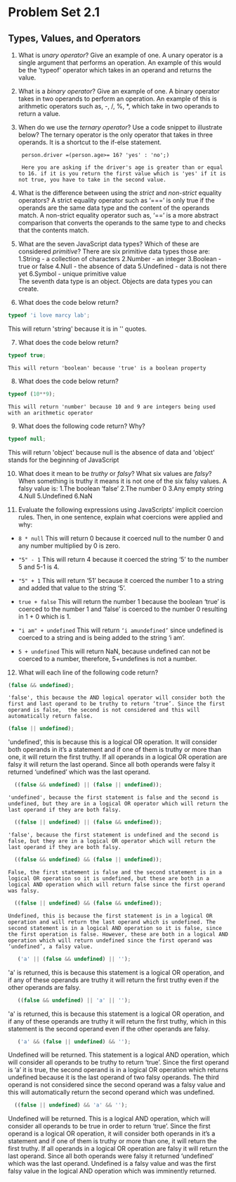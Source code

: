# Problem Set 2.1
## Types, Values, and Operators

1. What is _unary operator_? Give an example of one.
	A unary operator is a single argument that performs an operation. An example of this would be the 'typeof' operator which takes in an operand and returns the value. 

2. What is a _binary operator_? Give an example of one.
	A binary operator takes in two operands to perform an operation. 
An example of this is arithmetic operators such as, -, /, %, *, which take in two operands to return a value. 

3. When do we use the _ternary operator_? Use a code snippet to illustrate below?
	The ternary operator is the only operator that takes in three operands. It is a shortcut to the if-else statement.  

        person.driver =(person.age>= 16? 'yes' : 'no';)
        
        Here you are asking if the driver's age is greater than or equal to 16. if it is you return the first value which is 'yes' if it is not true, you have to take in the second value. 

4. What is the difference between using the _strict_ and _non-strict_ equality operators?
	A strict equality operator such as ‘===’  is only true if the operands are the same data type and the content of the operands match. 
    A non-strict equality operator such as, ‘==’ is a more abstract comparison that converts the operands to the same type to and checks that the contents match.


5. What are the seven JavaScript data types? Which of these are considered _primitive_?
    There are six primitive data types those are:
        1.String - a collection of characters 
        2.Number - an integer
        3.Boolean - true or false 
        4.Null - the absence of data
        5.Undefined - data is not there yet
        6.Symbol - unique primitive value  
    The seventh data type is an object. Objects are data types you can create.

6. What does the code below return?
  ```javascript
  typeof 'i love marcy lab';
  ```
   This will return 'string' because it is in '' quotes. 

7. What does the code below return?
  ```javascript
  typeof true;
  ```
    This will return 'boolean' because 'true' is a boolean property

8. What does the code below return?
  ```javascript
  typeof (10**9);
  ```
    This will return 'number' because 10 and 9 are integers being used with an arithmetic operator

9. What does the following code return? Why?
  ```javascript
  typeof null;
  ```
  This will return 'object' because null is the absence of data and 'object' stands for the beginning of JavaScript 

10. What does it mean to be _truthy_ or _falsy_? What six values are _falsy_?
    When something is truthy it means it is not one of the six falsy values.
    A falsy value is: 
        1.The boolean ‘false’
        2.The number 0
        3.Any empty string 
        4.Null
        5.Undefined
        6.NaN


11. Evaluate the following expressions using JavaScripts’ implicit coercion rules. Then, in one sentence, explain what coercions were applied and why:
  * `8 * null`
This will return 0 because it coerced null to the number 0 and any number multiplied by 0 is zero. 
	
  * `"5" - 1`
This will return 4 because it coerced the string ‘5’ to the number 5 and 5-1 is 4. 

  * `"5" + 1`
This will return ‘51’  because it coerced the number  1 to a string and added that value to the string ‘5’.

  * `true + false`
This will return the number 1 because the boolean ‘true’ is coerced to the number 1 and ‘false’ is coerced to the number 0 resulting in 1 + 0 which is 1. 

  * `"i am" + undefined`
This will return ` ‘i amundefined’ ` since undefined is coerced to a string and is being added to the string ‘i am’.

  * `5 + undefined`
This will return NaN, because undefined can not be coerced to a number, therefore, 5+undefines is not a number. 

12. What will each line of the following code return?
   ```javascript
   (false && undefined);
   ```
    'false', this because the AND logical operator will consider both the first and last operand to be truthy to return ‘true’. Since the first operand is false,  the second is not considered and this will automatically return false.

   ```javascript
   (false || undefined);
   ```
   'undefined', this is because this is a logical OR operation. It will consider both operands in it’s a statement and if one of them is truthy or more than one, it will return the first truthy. If all operands in a logical OR operation are falsy it will return the last operand. Since all both operands were falsy it returned ‘undefined’ which was the last operand.

 ```javascript
   ((false && undefined) || (false || undefined));
   ```
    'undefined', because the first statement is false and the second is undefined, but they are in a logical OR operator which will return the last operand if they are both falsy. 
  
 ```javascript
   ((false || undefined) || (false && undefined));
   ```
    'false', because the first statement is undefined and the second is false, but they are in a logical OR operator which will return the last operand if they are both falsy. 
  
 ```javascript
   ((false && undefined) && (false || undefined));
   ```
    False, the first statement is false and the second statement is in a logical OR operation so it is undefined, but these are both in a logical AND operation which will return false since the first operand was falsy. 
  
 ```javascript
   ((false || undefined) && (false && undefined));
   ```
    Undefined, this is because the first statement is in a logical OR operation and will return the last operand which is undefined. The second statement is in a logical AND operation so it is false, since the first operation is false. However, these are both in a logical AND operation which will return undefined since the first operand was ‘undefined’, a falsy value.
    
```javascript
   ('a' || (false && undefined) || '');
  ```
   'a' is returned, this is because this statement is a logical OR operation, and if any of these operands are truthy it will return the first truthy even if the other operands are falsy.    
```javascript
   ((false && undefined) || 'a' || '');
  ```
  'a' is returned, this is because this statement is a logical OR operation, and if any of these operands are truthy it will return the first truthy, which in this statement is the second operand even if the other operands are falsy. 
   
```javascript
   ('a' && (false || undefined) && '');
  ```
   Undefined will be returned. This statement is a logical AND operation, which will consider all operands to be truthy to return ‘true’. Since the first operand is ‘a’ it is true, the second operand is in a logical OR operation which returns undefined because it is the last operand of two falsy operands. The third operand is not considered since the second operand was a falsy value and this will automatically return the second operand which was undefined.

  
 ```javascript
   ((false || undefined) && 'a' && '');
   ```
  Undefined will be returned. This is a logical AND operation, which will consider all operands to be true in order to return ‘true’.  Since the first operand is a logical OR operation, it will consider both operands in it’s a statement and if one of them is truthy or more than one, it will return the first truthy. If all operands in a logical OR operation are falsy it will return the last operand. Since all both operands were falsy it returned ‘undefined’ which was the last operand. Undefined is a falsy value and was the first falsy value in the logical AND operation which was imminently returned. 
